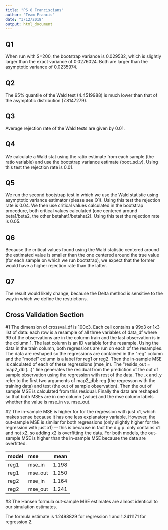```yaml
---
title: "PS 8 Franciscians"
author: "Team Francis"
date: "3/12/2018"
output: html_document
---
```








## Q1

When run with S=200, the bootstrap variance is 0.029532, which is slightly larger than the exact variance  of 0.0276024. Both are larger than the asymptotic variance of 0.0235974. 

## Q2

The 95% quantile of the Wald test (4.4519988) is much lower than that of the asymptotic distribution (7.8147279).

## Q3

Average rejection rate of the Wald tests are given by 0.01.

## Q4

We calculate a Wald stat using the ratio estimate from each sample (the ratio variable) and use the bootstrap variance estimate (boot_sd_v). Using this test the rejection rate is 0.01.

## Q5

We run the second bootstrap test in which we use the Wald statistic using asymptotic variance estimator (please see Q1). Using this test the rejection rate is 0.04. We then use critical values calculated in the bootstrap procedure, both critical values calculated (one centered around beta1/beta2, the other betahat1/betahat2). Using this test the rejection rate is 0.05.

## Q6
Because the critical values found using the Wald statistic centered around the estimated value is smaller than the one centered around the true value (for each sample on which we run bootstrap), we expect that the former would have a higher rejection rate than the latter.

## Q7
The result would likely change, because the Delta method is sensitive to the way in which we define the restrictions. 


## Cross Validation Section



#1
The dimension of crossval_df is 100x3. Each cell contains a 99x3 or 1x3 list of data: each row is a resample of all three variables of data_df where 99 of the observations are in the column train and the last observation is in the column 1. The last column is an ID variable for the resample. 
Using the data in the train column, both regressions are run on each of the resamples. The data are reshaped so the regressions are contained in the "reg" column and the "model" column is a label for reg1 or reg2. Then the in-sample MSE is calculated of each of these regressions (mse_in). The "resids_out = map2_dbl(...)" line generates the residual from the prediction of the out of sample observation using the regression with rest of the data. The .x and .y refer to the first two arguments of map2_dbl: reg (the regresson with the training data) and test (the out of sample observation). Then the out of sample MSE is calculated from this residual. Finally the data are reshaped so that both MSEs are in one column (value) and the mse column labels whether the value is mse_in vs. mse_out. 


#2 
The in-sample MSE is higher for for the regression with just x1, which makes sense because it has one less explanatory variable. However, the out-sample MSE is similar for both regressions (only slightly higher for the regression with just x1) -- this is because in fact the d.g.p. only contains x1 and not x2, so adding x2 is overfitting the data. For both models, the out-sample MSE is higher than the in-sample MSE because the data are overfitted. 

|model |mse     |  mean|
|:-----|:-------|-----:|
|reg1  |mse_in  | 1.198|
|reg1  |mse_out | 1.250|
|reg2  |mse_in  | 1.164|
|reg2  |mse_out | 1.241|

#3 
The Hansen formula out-sample MSE estimates are almost identical to our simulation estimates. 

The formula estimate is 1.2498829 for regression 1 and 1.2411171 for regression 2. 
